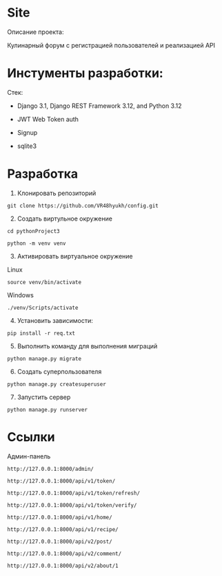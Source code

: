 # Site

Описание проекта:

Кулинарный форум с регистрацией пользователей и реализацией API

# Инстументы разработки:

Стек:

+ Django 3.1, Django REST Framework 3.12, and Python 3.12

+ JWT Web Token auth

+ Signup

+ sqlite3
  

# Разработка
1) Клонировать репозиторий
```
git clone https://github.com/VR48hyukh/config.git
```
2) Создать виртульное окружение 
```
cd pythonProject3

python -m venv venv
```

3) Активировать виртуальное окружение
   
 Linux
```
source venv/bin/activate
```
 Windows 
```
./venv/Scripts/activate
```
4) Установить зависимости:
```
pip install -r req.txt
```
5) Выполнить команду для выполнения миграций 
```
python manage.py migrate
```
6) Создать суперпользователя
```
python manage.py createsuperuser
```
7) Запустить сервер
```
python manage.py runserver
```

# Ссылки 

Админ-панель
```
http://127.0.0.1:8000/admin/
```

```
http://127.0.0.1:8000/api/v1/token/
```

```
http://127.0.0.1:8000/api/v1/token/refresh/
```

```
http://127.0.0.1:8000/api/v1/token/verify/
```

```
http://127.0.0.1:8000/api/v1/home/
```


```
http://127.0.0.1:8000/api/v1/recipe/
```


```
http://127.0.0.1:8000/api/v2/post/
```


```
http://127.0.0.1:8000/api/v2/comment/
```


```
http://127.0.0.1:8000/api/v2/about/1
```






















